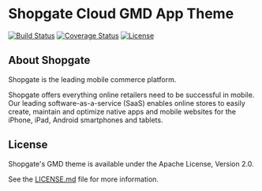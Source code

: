 # Shopgate Cloud GMD App Theme

[![Build Status](https://travis-ci.org/shopgate/theme-gmd.svg?branch=master)](https://travis-ci.org/shopgate/theme-gmd)
[![Coverage Status](https://coveralls.io/repos/github/shopgate/theme-gmd/badge.svg?branch=master)](https://coveralls.io/github/shopgate/theme-gmd?branch=master)
[![License](https://img.shields.io/badge/License-Apache%202.0-blue.svg)](https://opensource.org/licenses/Apache-2.0)


## About Shopgate

Shopgate is the leading mobile commerce platform.

Shopgate offers everything online retailers need to be successful in mobile. Our leading software-as-a-service (SaaS) enables online stores to easily create, maintain and optimize native apps and mobile websites for the iPhone, iPad, Android smartphones and tablets.

## License

Shopgate's GMD theme is available under the Apache License, Version 2.0.

See the [LICENSE.md](./LICENSE.md) file for more information.
